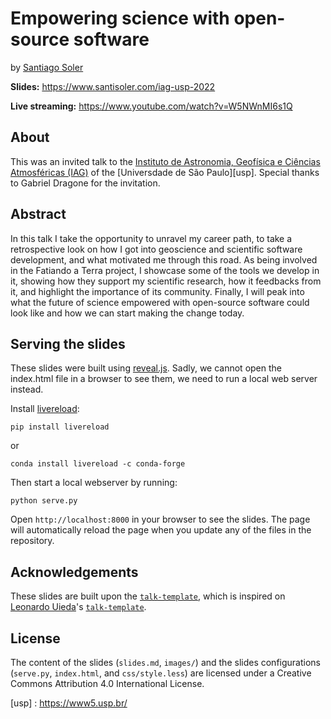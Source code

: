 # Empowering science with open-source software

by [Santiago Soler](https://www.santisoler.com)

**Slides:** https://www.santisoler.com/iag-usp-2022

**Live streaming:** https://www.youtube.com/watch?v=W5NWnMI6s1Q


## About

This was an invited talk to the [Instituto de Astronomia, Geofísica e Ciências
Atmosféricas (IAG)][iag] of the [Universdade de São Paulo][usp]. Special thanks
to Gabriel Dragone for the invitation.


## Abstract

In this talk I take the opportunity to unravel my career path, to take
a retrospective look on how I got into geoscience and scientific software
development, and what motivated me through this road.
As being involved in the Fatiando a Terra project, I showcase some of the tools
we develop in it, showing how they support my scientific research, how it
feedbacks from it, and highlight the importance of its community.
Finally, I will peak into what the future of science empowered with open-source
software could look like and how we can start making the change today.


## Serving the slides

These slides were built using [reveal.js](https://revealjs.com/).
Sadly, we cannot open the index.html file in a browser to see them, we need to
run a local web server instead.

Install [livereload](https://github.com/lepture/python-livereload):

```
pip install livereload
```

or

```
conda install livereload -c conda-forge
```

Then start a local webserver by running:

```
python serve.py
```

Open `http://localhost:8000` in your browser to see the slides. The page will
automatically reload the page when you update any of the files in the
repository.

## Acknowledgements

These slides are built upon the
[`talk-template`](https://github.com/santisoler/talk-template), which is
inspired on [Leonardo Uieda](https://www.leouieda.com)'s
[`talk-template`](https://github.com/leouieda/talk-template).

## License

The content of the slides (`slides.md`, `images/`) and the slides
configurations (`serve.py`, `index.html`, and `css/style.less`) are licensed
under a Creative Commons Attribution 4.0 International License.


[iag]: https://www.iag.usp.br/
[usp] : https://www5.usp.br/
